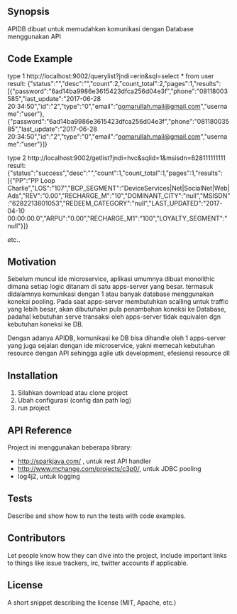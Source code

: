## Synopsis

APIDB dibuat untuk memudahkan komunikasi dengan Database menggunakan API

## Code Example
  
  type 1
  http://localhost:9002/querylist?jndi=erin&sql=select * from user
  result:
  {"status":"","desc":"","count":2,"count_total":2,"pages":1,"results":[{"password":"6ad14ba9986e3615423dfca256d04e3f","phone":"08118003585","last_update":"2017-06-28 20:34:50","id":"2","type":"0","email":"qomarullah.mail@gmail.com","username":"user"},{"password":"6ad14ba9986e3615423dfca256d04e3f","phone":"08118003585","last_update":"2017-06-28 20:34:50","id":"2","type":"0","email":"qomarullah.mail@gmail.com","username":"user"}]}

  type 2
  http://localhost:9002/getlist?jndi=hvc&sqlid=1&msisdn=628111111111
  result:
  {"status":"success","desc":"","count":1,"count_total":1,"pages":1,"results":[{"PP":"PP Loop Charlie","LOS":"107","BCP_SEGMENT":"DeviceServices|Net|SocialNet|Web|Ads","REV":"0.00","RECHARGE_M":"10","DOMINANT_CITY":"null","MSISDN":"6282213801053","REDEEM_CATEGORY":"null","LAST_UPDATED":"2017-04-10 00:00:00.0","ARPU":"0.00","RECHARGE_M1":"100","LOYALTY_SEGMENT":"null"}]}
  
  etc..
  
## Motivation

Sebelum muncul ide microservice, aplikasi umumnya dibuat monolithic dimana setiap logic ditanam di satu apps-server yang besar.
termasuk didalamnya komunikasi dengan 1 atau banyak database menggunakan koneksi pooling. 
Pada saat apps-server membutuhkan scalling untuk traffic yang lebih besar, akan dibutuhakn pula penambahan koneksi ke Database, 
padahal kebutuhan serve transaksi oleh apps-server tidak equivalen dgn kebutuhan koneksi ke DB.

Dengan adanya APIDB, komunikasi ke DB bisa dihandle oleh 1 apps-server yang juga sejalan dengan ide microservice, yakni memecah
kebutuhan resource dengan API sehingga agile utk development, efesiensi resource dll


## Installation

1. Silahkan download atau clone project
2. Ubah configurasi (config dan path log)
3. run project

## API Reference

Project ini menggunakan beberapa library:
- http://sparkjava.com/ , untuk rest API handler
- http://www.mchange.com/projects/c3p0/, untuk JDBC pooling
- log4j2, untuk logging


## Tests

Describe and show how to run the tests with code examples.

## Contributors

Let people know how they can dive into the project, include important links to things like issue trackers, irc, twitter accounts if applicable.

## License

A short snippet describing the license (MIT, Apache, etc.)
